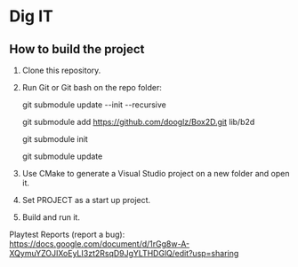 # Dig IT
## How to build the project

1. Clone this repository.

2. Run Git or Git bash on the repo folder:

   git submodule update --init --recursive

   git submodule add https://github.com/dooglz/Box2D.git lib/b2d

   git submodule init

   git submodule update

3. Use CMake to generate a Visual Studio project on a new folder and open it.

4. Set PROJECT as a start up project.

5. Build and run it.

Playtest Reports (report a bug): https://docs.google.com/document/d/1rGg8w-A-XQymuYZOJIXoEyLI3zt2RsqD9JgYLTHDGlQ/edit?usp=sharing
